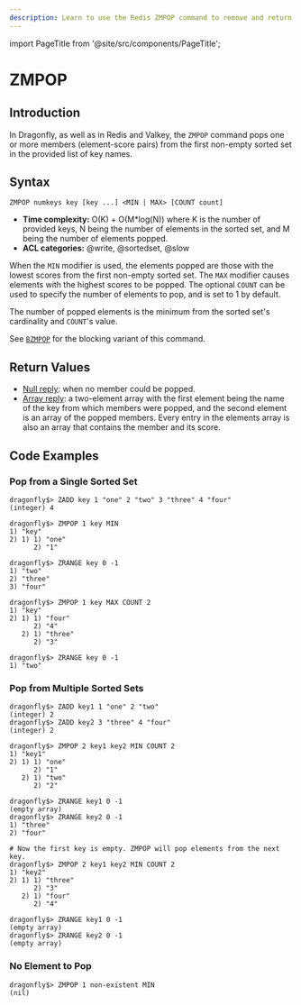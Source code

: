 ```yaml
---
description: Learn to use the Redis ZMPOP command to remove and return the smallest score member from sorted sets.
---
```


import PageTitle from '@site/src/components/PageTitle';

# ZMPOP

<PageTitle title="Redis ZMPOP Explained" />

## Introduction

In Dragonfly, as well as in Redis and Valkey, the `ZMPOP` command pops one or more members (element-score pairs) from the first non-empty sorted set in the provided list of key names.

## Syntax

```shell
ZMPOP numkeys key [key ...] <MIN | MAX> [COUNT count]
```

- **Time complexity:** O(K) + O(M*log(N)) where K is the number of provided keys, N being the number of elements in the sorted set, and M being the number of elements popped.
- **ACL categories:** @write, @sortedset, @slow

When the `MIN` modifier is used, the elements popped are those with the lowest scores from the first non-empty sorted set.
The `MAX` modifier causes elements with the highest scores to be popped. 
The optional `COUNT` can be used to specify the number of elements to pop, and is set to 1 by default.

The number of popped elements is the minimum from the sorted set's cardinality and `COUNT`'s value.

See [`BZMPOP`](./bzmpop) for the blocking variant of this command.

## Return Values

- [Null reply](https://redis.io/docs/latest/develop/reference/protocol-spec/#nulls): when no member could be popped.
- [Array reply](https://redis.io/docs/latest/develop/reference/protocol-spec/#arrays): a two-element array with the first element
  being the name of the key from which members were popped, and the second element is an array of the popped members.
  Every entry in the elements array is also an array that contains the member and its score.

## Code Examples

### Pop from a Single Sorted Set

```shell
dragonfly$> ZADD key 1 "one" 2 "two" 3 "three" 4 "four"
(integer) 4

dragonfly$> ZMPOP 1 key MIN
1) "key"
2) 1) 1) "one"
      2) "1"

dragonfly$> ZRANGE key 0 -1
1) "two"
2) "three"
3) "four"

dragonfly$> ZMPOP 1 key MAX COUNT 2
1) "key"
2) 1) 1) "four"
      2) "4"
   2) 1) "three"
      2) "3"

dragonfly$> ZRANGE key 0 -1
1) "two"
```

### Pop from Multiple Sorted Sets

```shell
dragonfly$> ZADD key1 1 "one" 2 "two"
(integer) 2
dragonfly$> ZADD key2 3 "three" 4 "four"
(integer) 2

dragonfly$> ZMPOP 2 key1 key2 MIN COUNT 2
1) "key1"
2) 1) 1) "one"
      2) "1"
   2) 1) "two"
      2) "2"

dragonfly$> ZRANGE key1 0 -1
(empty array)
dragonfly$> ZRANGE key2 0 -1
1) "three"
2) "four"

# Now the first key is empty. ZMPOP will pop elements from the next key.
dragonfly$> ZMPOP 2 key1 key2 MIN COUNT 2
1) "key2"
2) 1) 1) "three"
      2) "3"
   2) 1) "four"
      2) "4"

dragonfly$> ZRANGE key1 0 -1
(empty array)
dragonfly$> ZRANGE key2 0 -1
(empty array)
```

### No Element to Pop

```shell
dragonfly$> ZMPOP 1 non-existent MIN
(nil)
```
